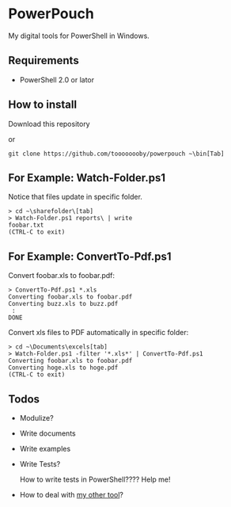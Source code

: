 # PowerPouch

My digital tools for PowerShell in Windows.

## Requirements

* PowerShell 2.0 or lator

## How to install

Download this repository

or 

```
git clone https://github.com/toooooooby/powerpouch ~\bin[Tab]
```

## For Example: Watch-Folder.ps1

Notice that files update in specific folder.

```
> cd ~\sharefolder\[tab]
> Watch-Folder.ps1 reports\ | write
foobar.txt
(CTRL-C to exit)
```

## For Example: ConvertTo-Pdf.ps1

Convert foobar.xls to foobar.pdf: 

```
> ConvertTo-Pdf.ps1 *.xls
Converting foobar.xls to foobar.pdf
Converting buzz.xls to buzz.pdf
 :
DONE
```

Convert xls files to PDF automatically in specific folder:

```
> cd ~\Documents\excels[tab]
> Watch-Folder.ps1 -filter '*.xls*' | ConvertTo-Pdf.ps1
Converting foobar.xls to foobar.pdf
Converting hoge.xls to hoge.pdf
(CTRL-C to exit)
```



## Todos

* Modulize?
* Write documents
* Write examples
* Write Tests?

    How to write tests in PowerShell???? Help me!

* How to deal with [my other tool](https://github.com/toooooooby/imperial)?

